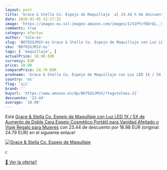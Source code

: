 ```yaml
---
layout: post
title: 'Grace & Stella Co. Espejo de Maquillaje  al 23.44 % de descuento'
date: 2020-01-05 12:17:32
image: 'https://images-eu.ssl-images-amazon.com/images/I/41PYzfOOrQL._SL400_.jpg'
comments: true
category: ofertas
author: 'tole.es'
slug: 'B0792GJM1V-es Grace & Stella Co. Espejo de Maquillaje con Luz LED 1X /...'
sku: 'B0792GJM1V-es'
tags: [ 'maquillaje', ]
actualPrice: 18.98 EUR
currency: EUR
price: 18.98
comparePrice: 24.79 EUR
prodname: 'Grace & Stella Co. Espejo de Maquillaje con Luz LED 1X / 5X de Aumento de Doble Cara Espejo Cosmético Portátil para Vanidad  Afeitado o Viaje Regalo para Mujeres'
country: 'es'
flag: '🇪🇸'
brand: ''
buyurl: 'https://www.amazon.es/dp/B0792GJM1V/?tag=tolees-21'
descuento: '23.44'
average: '18.98'
---
```


Está [Grace & Stella Co. Espejo de Maquillaje con Luz LED 1X / 5X de Aumento de Doble Cara Espejo Cosmético Portátil para Vanidad  Afeitado o Viaje Regalo para Mujeres](https://www.amazon.es/dp/B0792GJM1V/?tag=tolees-21) con 23.44 de descuento por 18.98 EUR (original: 24.79 EUR) en el siguiente enlace!

[![Grace & Stella Co. Espejo de Maquillaje ](https://images-eu.ssl-images-amazon.com/images/I/41PYzfOOrQL._SL400_.jpg)](https://www.amazon.es/dp/B0792GJM1V/?tag=tolees-21)

ℹ️:


[🛒 Ver la oferta!!](https://www.amazon.es/dp/B0792GJM1V/?tag=tolees-21)
